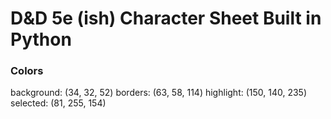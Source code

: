 # D&D 5e (ish) Character Sheet Built in Python

### Colors
background: (34, 32, 52)
borders: (63, 58, 114)
highlight: (150, 140, 235)
selected: (81, 255, 154)